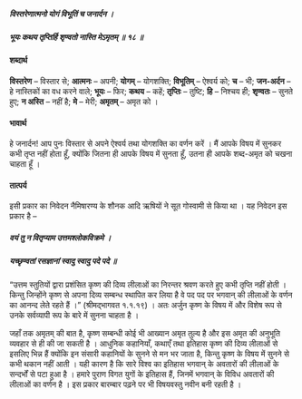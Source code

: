 ##### विस्तरेणात्मनो योगं विभूतिं च जनार्दन ।
##### भूयः कथय तृप्तिर्हि शृण्वतो नास्ति मेऽमृतम् ॥ १८ ॥

#### शब्दार्थ

**विस्तरेण** – विस्तार से; **आत्मनः** – अपनी; **योगम्** – योगशक्ति; **विभूतिम्** – ऐश्वर्य को; **च** – भी; **जन-अर्दन** – हे नास्तिकों का वध करने वाले; **भूयः** – फिर; **कथय** – कहें; **तृप्तिः** – तुष्टि; **हि** – निश्चय ही; **शृण्वतः** – सुनते हुए; **न अस्ति** – नहीं है; **मे** – मेरी; **अमृतम्** – अमृत को ।

#### भावार्थ

हे जनार्दन! आप पुनः विस्तार से अपने ऐश्वर्य तथा योगशक्ति का वर्णन करें । मैं आपके विषय में सुनकर कभी तृप्त नहीं होता हूँ, क्योंकि जितना ही आपके विषय में सुनता हूँ, उतना ही आपके शब्द-अमृत को चखना चाहता हूँ ।

#### तात्पर्य

इसी प्रकार का निवेदन नैमिषारण्य के शौनक आदि ऋषियों ने सूत गोस्वामी से किया था । यह निवेदन इस प्रकार है –

##### वयं तु न वितृप्याम उत्तमश्लोकविक्रमे ।
##### यच्छृण्वतां रसज्ञानां स्वादु स्वादु पदे पदे ॥

“उत्तम स्तुतियों द्वारा प्रशंसित कृष्ण की दिव्य लीलाओं का निरन्तर श्रवण करते हुए कभी तृप्ति नहीं होती । किन्तु जिन्होंने कृष्ण से अपना दिव्य सम्बन्ध स्थापित कर लिया है वे पद पद पर भगवान् की लीलाओं के वर्णन का आनन्द लेते रहते हैं ।” (श्रीमद्भागवत १.१.१९) । अतः अर्जुन कृष्ण के विषय में और विशेष रूप से उनके सर्वव्यापी रूप के बारे में सुनना चाहता है ।

जहाँ तक अमृतम् की बात है, कृष्ण सम्बन्धी कोई भी आख्यान अमृत तुल्य है और इस अमृत की अनुभूति व्यवहार से ही की जा सकती है । आधुनिक कहानियाँ, कथाएँ तथा इतिहास कृष्ण की दिव्य लीलाओं से इसलिए भिन्न हैं क्योंकि इन संसारी कहानियों के सुनने से मन भर जाता है, किन्तु कृष्ण के विषय में सुनने से कभी थकान नहीं आती । यही कारण है कि सारे विश्व का इतिहास भगवान् के अवतारों की लीलाओं के सन्दर्भों से पटा हुआ है । हमारे पुराण विगत युगों के इतिहास हैं, जिनमें भगवान् के विविध अवतारों की लीलाओं का वर्णन है । इस प्रकार बारम्बार पढ़ने पर भी विषयवस्तु नवीन बनी रहती है ।